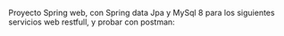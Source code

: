 Proyecto Spring web, con Spring data Jpa y MySql 8 para los siguientes servicios web restfull, y probar con postman:
